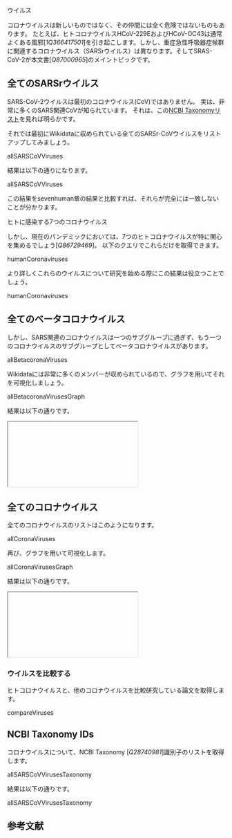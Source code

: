 <section level="#" label="viruses">ウイルス</section>

コロナウイルスは新しいものではなく、その仲間には全く危険ではないものもあります。
たとえば、ヒトコロナウイルスHCoV-229EおよびHCoV-OC43は通常よくある風邪[<cite>1Q366417501</cite>]を引き起こします。しかし、<topic>重症急性呼吸器症候群に関連するコロナウイルス</topic>（<topic>SARSrウイルス</topic>）は異なります。そしてSRAS-CoV-2が本文書[<cite>Q87000965</cite>]のメイントピックです。

## 全てのSARSrウイルス

<topic>SARS-CoV-2</topic><topic>ウイルス</topic>は最初の<topic>コロナウイルス</topic>(CoV)ではありません。
実は、非常に多くのSARS関連CoVが知られています。
それは、この[NCBI Taxonomyリスト](https://www.ncbi.nlm.nih.gov/Taxonomy/Browser/wwwtax.cgi?mode=Undef&id=694009&lvl=3&keep=1&srchmode=1&unlock)を見れば明らかです。

それでは最初にWikidataに収められている全てのSARSr-CoVウイルスをリストアップしてみましょう。

<sparql>allSARSCoVViruses</sparql>

結果は以下の通りになります。

<out>allSARSCoVViruses</out>

この結果を<xref>sevenhuman</xref>章の結果と比較すれば、それらが完全には一致しないことが分かります。

<section level="##" label="sevenhuman">ヒトに感染する7つのコロナウイルス</section>

しかし、現在のパンデミックにおいては、7つのヒトコロナウイルスが特に関心を集めるでしょう[<cite>Q86729469</cite>]。
以下のクエリでこれらだけを取得できます。

<sparql>humanCoronaviruses</sparql>

より詳しくこれらのウイルスについて研究を始める際にこの結果は役立つことでしょう。

<out>humanCoronaviruses</out>

## 全てのベータコロナウイルス

しかし、SARS関連のコロナウイルスは一つのサブグループに過ぎず、もう一つのコロナウイルスのサブグループとしてベータコロナウイルスがあります。

<sparql>allBetacoronaViruses</sparql>

Wikidataには非常に多くのメンバーが収められているので、グラフを用いてそれを可視化しましょう。

<sparql>allBetacoronaVirusesGraph</sparql>

結果は以下の通りです。

<iframe>allBetacoronaVirusesGraph</iframe>

## 全てのコロナウイルス

全てのコロナウイルスのリストはこのようになります。

<sparql>allCoronaViruses</sparql>

再び、グラフを用いて可視化します。

<sparql>allCoronaVirusesGraph</sparql>

結果は以下の通りです。

<iframe>allCoronaVirusesGraph</iframe>

### ウイルスを比較する

ヒトコロナウイルスと、他のコロナウイルスを比較研究している論文を取得します。

<sparql>compareViruses</sparql>

## NCBI Taxonomy IDs

コロナウイルスについて、<topic>NCBI Taxonomy</topic> [<cite>Q28740981</cite>]識別子のリストを取得します。

<sparql>allSARSCoVVirusesTaxonomy</sparql>

結果は以下の通りです。

<out>allSARSCoVVirusesTaxonomy</out>

## 参考文献

<references/>

